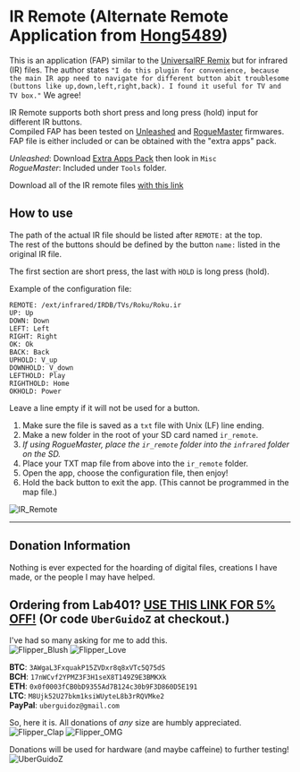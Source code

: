 # IR Remote (Alternate Remote Application from [Hong5489](https://github.com/Hong5489/ir_remote))

This is an application (FAP) similar to the [UniversalRF Remix](https://github.com/ESurge/flipperzero-firmware-unirfremix) but for infrared (IR) files. The author states `"I do this plugin for convenience, because the main IR app need to navigate for different button abit troublesome (buttons like up,down,left,right,back). I found it useful for TV and TV box."` We agree!

IR Remote supports both short press and long press (hold) input for different IR buttons.<br>
Compiled FAP has been tested on [Unleashed](https://github.com/DarkFlippers/unleashed-firmware) and [RogueMaster](https://github.com/RogueMaster/flipperzero-firmware-wPlugins) firmwares.<br>
FAP file is either included or can be obtained with the "extra apps" pack.

*Unleashed*: Download [Extra Apps Pack](https://download-directory.github.io/?url=https://github.com/xMasterX/unleashed-extra-pack/tree/main/apps) then look in `Misc`<br>
*RogueMaster*: Included under `Tools` folder.

Download all of the IR remote files [with this link](https://uberguidoz.github.io/DownGit/#/home?url=https://github.com/UberGuidoZ/Flipper/tree/main/Infrared/ir_remote/Example_Maps)

## How to use

The path of the actual IR file should be listed after `REMOTE:` at the top.<br>
The rest of the buttons should be defined by the button `name:` listed in the original IR file.

The first section are short press, the last with `HOLD` is long press (hold).

Example of the configuration file:
```
REMOTE: /ext/infrared/IRDB/TVs/Roku/Roku.ir
UP: Up
DOWN: Down
LEFT: Left
RIGHT: Right
OK: Ok
BACK: Back
UPHOLD: V_up
DOWNHOLD: V_down
LEFTHOLD: Play
RIGHTHOLD: Home
OKHOLD: Power
```

Leave a line empty if it will not be used for a button.

1. Make sure the file is saved as a `txt` file with Unix (LF) line ending.
2. Make a new folder in the root of your SD card named `ir_remote`.
3. *If using RogueMaster, place the `ir_remote` folder into the `infrared` folder on the SD.*
4. Place your TXT map file from above into the `ir_remote` folder.
5. Open the app, choose the configuration file, then enjoy!
6. Hold the back button to exit the app. (This cannot be programmed in the map file.)

![IR_Remote](https://user-images.githubusercontent.com/57457139/207985275-e5e5e1cb-28f6-48cc-bec1-5f8db5d95584.gif)

-----

## Donation Information

Nothing is ever expected for the hoarding of digital files, creations I have made, or the people I may have helped.

## Ordering from Lab401? [USE THIS LINK FOR 5% OFF!](https://lab401.com/r?id=vsmgoc) (Or code `UberGuidoZ` at checkout.)

I've had so many asking for me to add this.<br>
![Flipper_Blush](https://user-images.githubusercontent.com/57457139/183561666-4424a3cc-679b-4016-a368-24f7e7ad0a88.jpg) ![Flipper_Love](https://user-images.githubusercontent.com/57457139/183561692-381d37bd-264f-4c88-8877-e58d60d9be6e.jpg)

**BTC**: `3AWgaL3FxquakP15ZVDxr8q8xVTc5Q75dS`<br>
**BCH**: `17nWCvf2YPMZ3F3H1seX8T149Z9E3BMKXk`<br>
**ETH**: `0x0f0003fCB0bD9355Ad7B124c30b9F3D860D5E191`<br>
**LTC**: `M8Ujk52U27bkm1ksiWUyteL8b3rRQVMke2`<br>
**PayPal**: `uberguidoz@gmail.com`

So, here it is. All donations of *any* size are humbly appreciated.<br>
![Flipper_Clap](https://user-images.githubusercontent.com/57457139/183561789-2e853ede-8ef7-41e8-a67c-716225177e5d.jpg) ![Flipper_OMG](https://user-images.githubusercontent.com/57457139/183561787-e21bdc1e-b316-4e67-b327-5129503d0313.jpg)

Donations will be used for hardware (and maybe caffeine) to further testing!<br>
![UberGuidoZ](https://cdn.discordapp.com/emojis/1000632669622767686.gif)
